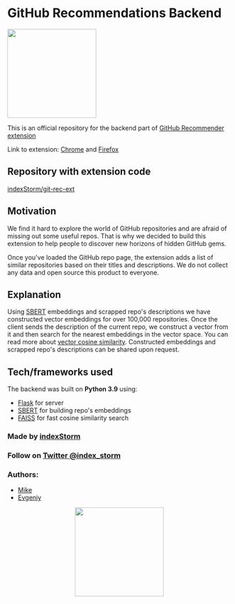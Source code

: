 # GitHub Recommendations Backend

<img src="https://user-images.githubusercontent.com/23217571/183360309-4ae85889-de22-4360-b946-3e79d019ba69.jpg" 
data-canonical-src="https://user-images.githubusercontent.com/23217571/183360309-4ae85889-de22-4360-b946-3e79d019ba69.jpg" width="200" height="200" />

This is an official repository for the backend part of <a href="https://chrome.google.com/webstore/detail/github-recommender/hbiichfklkmlebacdfhkojcpmmakmamk">GitHub Recommender extension</a>

Link to extension: <a href="https://chrome.google.com/webstore/detail/github-recommender/hbiichfklkmlebacdfhkojcpmmakmamk">Chrome</a> and <a href="https://addons.mozilla.org/en-US/firefox/addon/github-recommender/">Firefox</a>

<h2>Repository with extension code</h2>

<a href="https://github.com/IndexStorm/git-rec-ext">indexStorm/git-rec-ext</a>

## Motivation

We find it hard to explore the world of GitHub repositories and are afraid of missing out some useful repos. That is why we decided to build this extension to help people to discover new horizons of hidden GitHub gems.

Once you've loaded the GitHub repo page, the extension adds a list of similar repositories based on their titles and descriptions. We do not collect any data and open source this product to everyone.


## Explanation

Using [SBERT](https://github.com/UKPLab/sentence-transformers) embeddings and scrapped repo's descriptions we have constructed vector embeddings for over 100,000 repositories. Once the client sends the description of the current repo, we construct a vector from it and then search for the nearest embeddings in the vector space. You can read more about [vector cosine similarity](https://www.pinecone.io/learn/vector-embeddings/). Constructed embeddings and scrapped repo's descriptions can be shared upon request.

## Tech/frameworks used
The backend was built on **Python 3.9** using: 
- [Flask](https://github.com/pallets/flask) for server
- [SBERT](https://github.com/UKPLab/sentence-transformers) for building repo's embeddings
- [FAISS](https://github.com/facebookresearch/faiss) for fast cosine similarity search


<h3>Made by <a href="https://indexstorm.com/">indexStorm</a></h3>

<h3>Follow on <a href="https://twitter.com/index_storm">Twitter @index_storm</a></h3>

<h3>Authors:</h3>

- <a href="https://github.com/ovyan">Mike</a>
- <a href="https://github.com/own2pwn">Evgeniy</a>

<p align="middle">
<a href="https://indexstorm.com/"><img src="https://user-images.githubusercontent.com/23217571/183392524-2a566828-f567-4b08-b218-f97a905954b2.png" 
data-canonical-src="https://user-images.githubusercontent.com/23217571/183392524-2a566828-f567-4b08-b218-f97a905954b2.png" width="200" height="200" />
</a>
</p>
